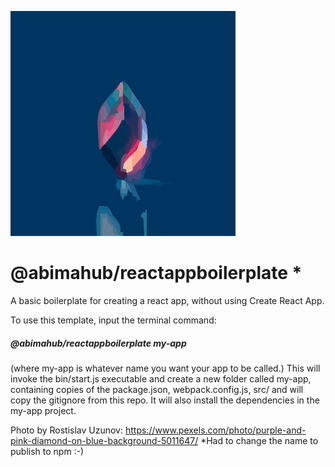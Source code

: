 ![Alt text](src/logo.svg) 
# @abimahub/reactappboilerplate *

A basic boilerplate for creating a react app, without using Create React App.

To use this template, input the terminal command:
##### @abimahub/reactappboilerplate my-app 
(where my-app is whatever name you want your app to be called.)
This will invoke the bin/start.js executable and create a new folder called my-app, containing copies of the package.json, webpack.config.js, src/ and will copy the gitignore from this repo. It will also install the dependencies in the my-app project.

Photo by Rostislav Uzunov: https://www.pexels.com/photo/purple-and-pink-diamond-on-blue-background-5011647/
*Had to change the name to publish to npm :-)